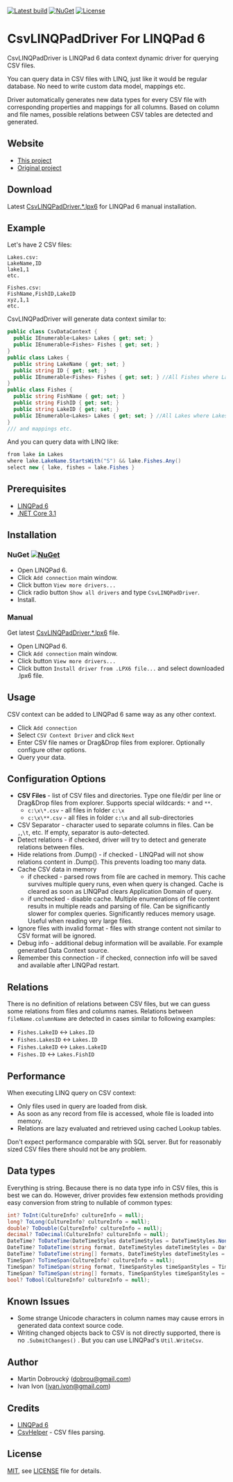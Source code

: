 [![Latest build](https://github.com/i2van/CsvLINQPadDriver/workflows/.NET/badge.svg)](https://github.com/i2van/CsvLINQPadDriver/actions)
[![NuGet](https://img.shields.io/nuget/v/CsvLINQPadDriver.svg)](https://www.nuget.org/packages/CsvLINQPadDriver/)
[![License](https://img.shields.io/badge/License-MIT-yellow.svg)](https://opensource.org/licenses/MIT)

CsvLINQPadDriver For LINQPad 6
==

CsvLINQPadDriver is LINQPad 6 data context dynamic driver for querying CSV files.

You can query data in CSV files with LINQ, just like it would be regular database. No need to write custom data model, mappings etc.

Driver automatically generates new data types for every CSV file with corresponding properties and mappings for all columns.
Based on column and file names, possible relations between CSV tables are detected and generated.

Website
--
* [This project](https://github.com/i2van/CsvLINQPadDriver)
* [Original project](https://github.com/dobrou/CsvLINQPadDriver)

Download
--
Latest [CsvLINQPadDriver.\*.lpx6](https://github.com/i2van/CsvLINQPadDriver/releases) for LINQPad 6 manual installation.

Example
--
Let's have 2 CSV files:
```
Lakes.csv:
LakeName,ID
lake1,1
etc.

Fishes.csv:
FishName,FishID,LakeID
xyz,1,1
etc.
```

CsvLINQPadDriver will generate data context similar to:
```csharp
public class CsvDataContext {
  public IEnumerable<Lakes> Lakes { get; set; }
  public IEnumerable<Fishes> Fishes { get; set; }
}
public class Lakes {
  public string LakeName { get; set; }
  public string ID { get; set; }
  public IEnumerable<Fishes> Fishes { get; set; } //All Fishes where Lakes.ID == Fishes.LakeID
}
public class Fishes {
  public string FishName { get; set; }
  public string FishID { get; set; }
  public string LakeID { get; set; }
  public IEnumerable<Lakes> Lakes { get; set; } //All Lakes where Lakes.ID == Fishes.LakeID
}
/// and mappings etc.
```

And you can query data with LINQ like:
```csharp
from lake in Lakes
where lake.LakeName.StartsWith("S") && lake.Fishes.Any()
select new { lake, fishes = lake.Fishes }
```

Prerequisites
--
- [LINQPad 6](https://www.linqpad.net/LINQPad6.aspx)
- [.NET Core 3.1](https://dotnet.microsoft.com/download/dotnet-core/3.1)

Installation
--

### NuGet [![NuGet](https://img.shields.io/nuget/v/CsvLINQPadDriver.svg)](https://www.nuget.org/packages/CsvLINQPadDriver/) ###

  - Open LINQPad 6.
  - Click `Add connection` main window.
  - Click button `View more drivers...`
  - Click radio button `Show all drivers` and type `CsvLINQPadDriver`.
  - Install.

### Manual ###

Get latest [CsvLINQPadDriver.\*.lpx6](https://github.com/i2van/CsvLINQPadDriver/releases) file.

  - Open LINQPad 6.
  - Click `Add connection` main window.
  - Click button `View more drivers...`
  - Click button `Install driver from .LPX6 file...` and select downloaded .lpx6 file.

Usage
--
CSV context can be added to LINQPad 6 same way as any other context.

  - Click `Add connection`
  - Select `CSV Context Driver` and click `Next`
  - Enter CSV file names or Drag&Drop files from explorer.
    Optionally configure other options.
  - Query your data.

Configuration Options
--
- **CSV Files** - list of CSV files and directories. Type one file/dir per line or Drag&Drop files from explorer. Supports special wildcards: `*` and `**`.
  - `c:\x\*.csv` - all files in folder `c:\x`
  - `c:\x\**.csv` - all files in folder `c:\x` and all sub-directories
- CSV Separator - character used to separate columns in files. Can be `,`,`\t`, etc. If empty, separator is auto-detected.
- Detect relations - if checked, driver will try to detect and generate relations between files.
- Hide relations from .Dump() - if checked - LINQPad will not show relations content in .Dump(). This prevents loading too many data.
- Cache CSV data in memory
  - if checked - parsed rows from file are cached in memory. This cache survives multiple query runs, even when query is changed. Cache is cleared as soon as LINQPad clears Application Domain of query.
  - if unchecked - disable cache. Multiple enumerations of file content results in multiple reads and parsing of file. Can be significantly slower for complex queries. Significantly reduces memory usage. Useful when reading very large files.
- Ignore files with invalid format - files with strange content not similar to CSV format will be ignored.
- Debug info - additional debug information will be available. For example generated Data Context source.
- Remember this connection - if checked, connection info will be saved and available after LINQPad restart.

Relations
--
There is no definition of relations between CSV files, but we can guess some relations from files and columns names.
Relations between `fileName.columnName` are detected in cases similar to following examples:
- `Fishes.LakeID` <-> `Lakes.ID`
- `Fishes.LakesID` <-> `Lakes.ID`
- `Fishes.LakeID` <-> `Lakes.LakeID`
- `Fishes.ID` <-> `Lakes.FishID`

Performance
--
When executing LINQ query on CSV context:
- Only files used in query are loaded from disk.
- As soon as any record from file is accessed, whole file is loaded into memory.
- Relations are lazy evaluated and retrieved using cached Lookup tables.

Don't expect performance comparable with SQL server. But for reasonably sized CSV files there should not be any problem.

Data types
--
Everything is string. Because there is no data type info in CSV files, this is best we can do.
However, driver provides few extension methods providing easy conversion from string to nullable of common types:

```csharp
int? ToInt(CultureInfo? cultureInfo = null);
long? ToLong(CultureInfo? cultureInfo = null);
double? ToDouble(CultureInfo? cultureInfo = null);
decimal? ToDecimal(CultureInfo? cultureInfo = null);
DateTime? ToDateTime(DateTimeStyles dateTimeStyles = DateTimeStyles.None, CultureInfo? cultureInfo = null);
DateTime? ToDateTime(string format, DateTimeStyles dateTimeStyles = DateTimeStyles.None, CultureInfo? cultureInfo = null);
DateTime? ToDateTime(string[] formats, DateTimeStyles dateTimeStyles = DateTimeStyles.None, CultureInfo? cultureInfo = null);
TimeSpan? ToTimeSpan(CultureInfo? cultureInfo = null);
TimeSpan? ToTimeSpan(string format, TimeSpanStyles timeSpanStyles = TimeSpanStyles.None, CultureInfo? cultureInfo = null);
TimeSpan? ToTimeSpan(string[] formats, TimeSpanStyles timeSpanStyles = TimeSpanStyles.None, CultureInfo? cultureInfo = null);
bool? ToBool(CultureInfo? cultureInfo = null);
```

Known Issues
--
- Some strange Unicode characters in column names may cause errors in generated data context source code.
- Writing changed objects back to CSV is not directly supported, there is no `.SubmitChanges()` . But you can use LINQPad's `Util.WriteCsv`.

Author
--
- Martin Dobroucký (dobrou@gmail.com)
- Ivan Ivon (ivan.ivon@gmail.com)

Credits
--
- [LINQPad 6](https://www.linqpad.net/LINQPad6.aspx)
- [CsvHelper](https://github.com/JoshClose/CsvHelper) - CSV files parsing.

License
--
[MIT](https://opensource.org/licenses/MIT), see [LICENSE](LICENSE) file for details.
